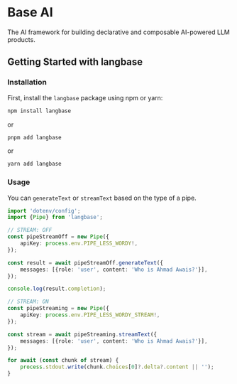 # Base AI

The AI framework for building declarative and composable AI-powered LLM products.

## Getting Started with langbase

### Installation

First, install the `langbase` package using npm or yarn:

```bash
npm install langbase
```

or

```bash
pnpm add langbase
```

or

```bash
yarn add langbase
```

### Usage

You can `generateText` or `streamText` based on the type of a pipe.


```TypeScript
import 'dotenv/config';
import {Pipe} from 'langbase';

// STREAM: OFF
const pipeStreamOff = new Pipe({
	apiKey: process.env.PIPE_LESS_WORDY!,
});

const result = await pipeStreamOff.generateText({
	messages: [{role: 'user', content: 'Who is Ahmad Awais?'}],
});

console.log(result.completion);

// STREAM: ON
const pipeStreaming = new Pipe({
	apiKey: process.env.PIPE_LESS_WORDY_STREAM!,
});

const stream = await pipeStreaming.streamText({
	messages: [{role: 'user', content: 'Who is Ahmad Awais?'}],
});

for await (const chunk of stream) {
	process.stdout.write(chunk.choices[0]?.delta?.content || '');
}
```
